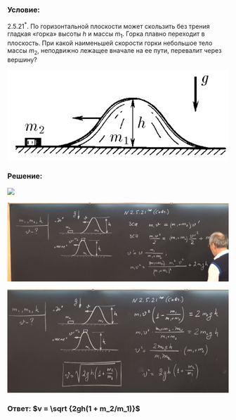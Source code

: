 ###  Условие:

$2.5.21^*.$ По горизонтальной плоскости может скользить без трения гладкая «горка» высоты $h$ и массы $m_1$. Горка плавно переходит в плоскость. При какой наименьшей скорости горки небольшое тело массы $m_2$, неподвижно лежащее вначале на ее пути, перевалит через вершину?

![К задаче $2.5.21$|595x244, 50%](../../img/2.5.21/2.5.21.png)

###  Решение:

![](https://www.youtube.com/embed/7Bu2kt22a3A)

![|1742x625, 67%](../../img/2.5.21/01.png)

![|1525x715, 67%](../../img/2.5.21/02.png)

###  Ответ: $v = \sqrt {2gh(1 + m_2/m_1)}$